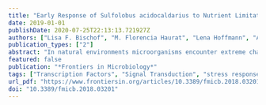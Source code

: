 ```yaml
---
title: "Early Response of Sulfolobus acidocaldarius to Nutrient Limitation"
date: 2019-01-01
publishDate: 2020-07-25T22:13:13.721927Z
authors: ["Lisa F. Bischof", "M. Florencia Haurat", "Lena Hoffmann", "Andreas Albersmeier", "Jacqueline Wolf", "Astrid Neu", "Trong Khoa Pham", "Stefan P. Albaum", "Tobias Jakobi", "Stefan Schouten", "Meina Neumann-Schaal", "Phillip C. Wright", "Jörn Kalinowski", "Bettina Siebers", "Sonja-Verena Albers"]
publication_types: ["2"]
abstract: "In natural environments microorganisms encounter extreme changes in temperature, pH, osmolarities and nutrient availability. The stress response of many bacterial species has been described in detail, however, knowledge in Archaea is limited. Here, we describe the cellular response triggered by nutrient limitation in the thermoacidophilic crenarchaeon Sulfolobus acidocaldarius. We measured changes in gene transcription and protein abundance upon nutrient depletion up to 4 h after initiation of nutrient depletion. Transcript abundance of 1118 of 2223 protein coding genes and levels of approximately 500 proteins with functions in almost all cellular processes were affected by nutrient depletion. Our study reveals a significant rerouting of the metabolism with respect to degradation of internal as well as extracellular-bound organic carbon and degradation of proteins. Moreover, changes in membrane lipid composition were observed in order to access alternative sources of energy and to maintain pH homeostasis. At transcript level, the cellular response to nutrient depletion in S. acidocaldarius seems to be controlled by the general transcription factors TFB2 and TFEβ. In addition, ribosome biogenesis is reduced, while an increased protein degradation is accompanied with a loss of protein quality control. This study provides first insights into the early cellular response of Sulfolobus to organic carbon and organic nitrogen depletion."
featured: false
publication: "*Frontiers in Microbiology*"
tags: ["Transcription Factors", "Signal Transduction", "stress response", "Archaea", "motility", "Nutrient depletion"]
url_pdf: "https://www.frontiersin.org/articles/10.3389/fmicb.2018.03201/full"
doi: "10.3389/fmicb.2018.03201"
---
```



